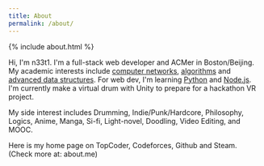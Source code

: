 ```yaml
---
title: About
permalink: /about/
---
```


{% include about.html %}

Hi, I'm n33t1. I'm a full-stack web developer and ACMer in Boston/Beijing. My academic interests include [computer networks](http://github.com/gfjaru/Kiko), [algorithms](http://github.com/gfjaru/Kiko) and [advanced data structures](http://github.com/gfjaru/Kiko). For web dev, I'm learning [Python](http://github.com/gfjaru/Kiko) and [Node.js](http://github.com/gfjaru/Kiko). I'm currently make a virtual drum with Unity to prepare for a hackathon VR project. 

My side interest includes Drumming, Indie/Punk/Hardcore, Philosophy, Logics, Anime, Manga, Si-fi, Light-novel, Doodling, Video Editing, and MOOC. 

Here is my home page on TopCoder, Codeforces, Github and Steam. (Check more at: about.me)